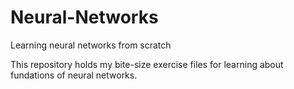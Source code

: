 # Neural-Networks
Learning neural networks from scratch


This repository holds my bite-size exercise files for learning about fundations of neural networks.
